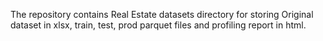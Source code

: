 The repository contains Real Estate datasets directory for storing Original dataset in xlsx, train, test, prod parquet files and profiling report in html.
